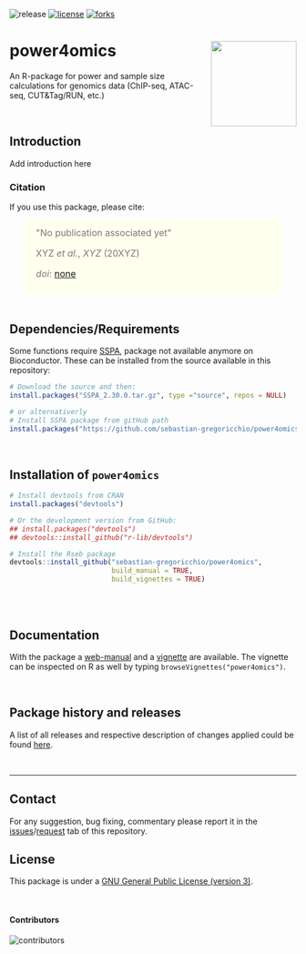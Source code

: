 ![release](https://img.shields.io/github/v/release/sebastian-gregoricchio/power4omics)
[![license](https://img.shields.io/badge/License-GPLv3-blue.svg)](https://sebastian-gregoricchio.github.io/power4omics/LICENSE.md/LICENSE)
[![forks](https://img.shields.io/github/forks/sebastian-gregoricchio/power4omics?style=social)](https://github.com/sebastian-gregoricchio/power4omics/fork)
<!-- ![update](https://badges.pufler.dev/updated/sebastian-gregoricchio/power4omics)
![visits](https://badges.pufler.dev/visits/sebastian-gregoricchio/power4omics) -->
<!---![downloads](https://img.shields.io/github/downloads/sebastian-gregoricchio/power4omics/total.svg)--->

# power4omics [<img src="https://sebastian-gregoricchio.github.io/power4omics/power4omics_logo.svg" align="right" height = 150/>](https://sebastian-gregoricchio.github.io/power4omics)
An R-package for power and sample size calculations for genomics data (ChIP-seq, ATAC-seq, CUT&amp;Tag/RUN, etc.)

<br>

## Introduction
Add introduction here



### Citation
If you use this package, please cite:

<div class="warning" style='padding:2.5%; background-color:#ffffee; color:#787878; margin-left:5%; margin-right:5%; border-radius:15px;'>
<span>
<font size="-0.5">

<div style="margin-left:2%; margin-right:2%; text-align: justify">
"No publication associated yet"

XYZ *et al.*, *XYZ* (20XYZ)

*doi*: [none](https://doi.org/none)
</div>
</font>

</span>
</div>


<br>


## Dependencies/Requirements
Some functions require [SSPA](https://www.bioconductor.org/packages/3.12/bioc/html/SSPA.html), package not available anymore on Bioconductor.
These can be installed from the source available in this repository:

```r
# Download the source and then:
install.packages("SSPA_2.30.0.tar.gz", type ="source", repos = NULL)

# or alternativerly
# Install SSPA package from gitHub path
install.packages("https://github.com/sebastian-gregoricchio/power4omics/blob/main/resources/SSPA_2.30.0.tar.gz", type ='source', repos = NULL)
```

<br />

## Installation of `power4omics`
```r
# Install devtools from CRAN
install.packages("devtools")

# Or the development version from GitHub:
## install.packages("devtools")
## devtools::install_github("r-lib/devtools")

# Install the Rseb package
devtools::install_github("sebastian-gregoricchio/power4omics",
                         build_manual = TRUE,
                         build_vignettes = TRUE)
```
<br />

<br />

## Documentation
With the package a [web-manual](https://sebastian-gregoricchio.github.io/power4omics/reference/index.html) and a [vignette](https://sebastian-gregoricchio.github.io/power4omics/doc/power4omics.overview.vignette.html) are available.
The vignette can be inspected on R as well by typing `browseVignettes("power4omics")`.

<br />

## Package history and releases
A list of all releases and respective description of changes applied could be found [here](https://sebastian-gregoricchio.github.io/power4omics/NEWS).

<br />

-----------------
## Contact
For any suggestion, bug fixing, commentary please report it in the [issues](https://github.com/sebastian-gregoricchio/power4omics/issues)/[request](https://github.com/sebastian-gregoricchio/power4omics/pulls) tab of this repository.

## License
This package is under a [GNU General Public License (version 3)](https://sebastian-gregoricchio.github.io/power4omics/LICENSE.md/LICENSE).

<br />

#### Contributors
![contributors](https://badges.pufler.dev/contributors/sebastian-gregoricchio/power4omics?size=50&padding=5&bots=true)
